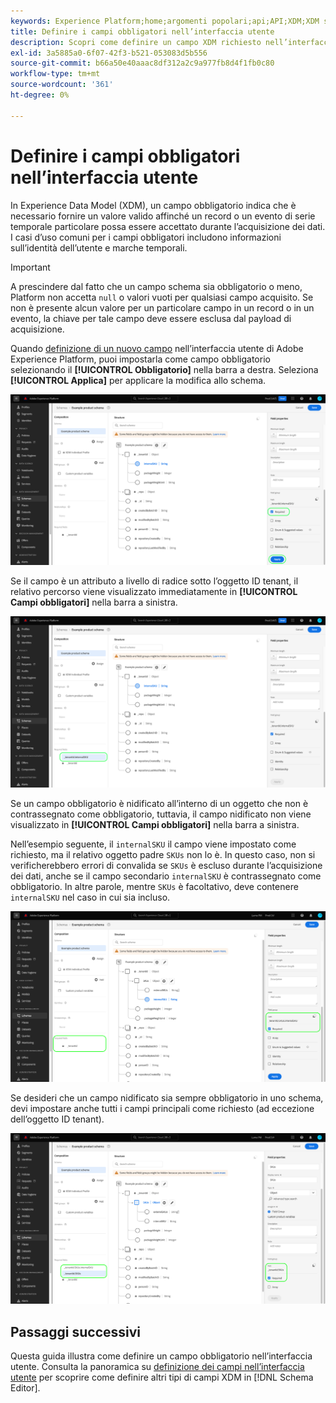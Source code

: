```yaml
---
keywords: Experience Platform;home;argomenti popolari;api;API;XDM;XDM system;experience data model;data model;ui;workspace;required;field;
title: Definire i campi obbligatori nell’interfaccia utente
description: Scopri come definire un campo XDM richiesto nell’interfaccia utente di Experienci Platform.
exl-id: 3a5885a0-6f07-42f3-b521-053083d5b556
source-git-commit: b66a50e40aaac8df312a2c9a977fb8d4f1fb0c80
workflow-type: tm+mt
source-wordcount: '361'
ht-degree: 0%

---
```


# Definire i campi obbligatori nell’interfaccia utente

In Experience Data Model (XDM), un campo obbligatorio indica che è necessario fornire un valore valido affinché un record o un evento di serie temporale particolare possa essere accettato durante l’acquisizione dei dati. I casi d’uso comuni per i campi obbligatori includono informazioni sull’identità dell’utente e marche temporali.

>[!IMPORTANT]
>
>A prescindere dal fatto che un campo schema sia obbligatorio o meno, Platform non accetta `null` o valori vuoti per qualsiasi campo acquisito. Se non è presente alcun valore per un particolare campo in un record o in un evento, la chiave per tale campo deve essere esclusa dal payload di acquisizione.

Quando [definizione di un nuovo campo](./overview.md#define) nell’interfaccia utente di Adobe Experience Platform, puoi impostarla come campo obbligatorio selezionando il **[!UICONTROL Obbligatorio]** nella barra a destra. Seleziona **[!UICONTROL Applica]** per applicare la modifica allo schema.

![Casella di controllo obbligatoria](../../images/ui/fields/required/root.png)

Se il campo è un attributo a livello di radice sotto l’oggetto ID tenant, il relativo percorso viene visualizzato immediatamente in **[!UICONTROL Campi obbligatori]** nella barra a sinistra.

![Campo obbligatorio a livello di radice](../../images/ui/fields/required/applied.png)

Se un campo obbligatorio è nidificato all’interno di un oggetto che non è contrassegnato come obbligatorio, tuttavia, il campo nidificato non viene visualizzato in **[!UICONTROL Campi obbligatori]** nella barra a sinistra.

Nell’esempio seguente, il `internalSKU` il campo viene impostato come richiesto, ma il relativo oggetto padre `SKUs` non lo è. In questo caso, non si verificherebbero errori di convalida se `SKUs` è escluso durante l’acquisizione dei dati, anche se il campo secondario `internalSKU` è contrassegnato come obbligatorio. In altre parole, mentre `SKUs` è facoltativo, deve contenere `internalSKU` nel caso in cui sia incluso.

![Campo obbligatorio nidificato](../../images/ui/fields/required/nested.png)

Se desideri che un campo nidificato sia sempre obbligatorio in uno schema, devi impostare anche tutti i campi principali come richiesto (ad eccezione dell’oggetto ID tenant).

![Campi obbligatori padre e figlio](../../images/ui/fields/required/parent-and-child.png)

## Passaggi successivi

Questa guida illustra come definire un campo obbligatorio nell’interfaccia utente. Consulta la panoramica su [definizione dei campi nell’interfaccia utente](./overview.md#special) per scoprire come definire altri tipi di campi XDM in [!DNL Schema Editor].
